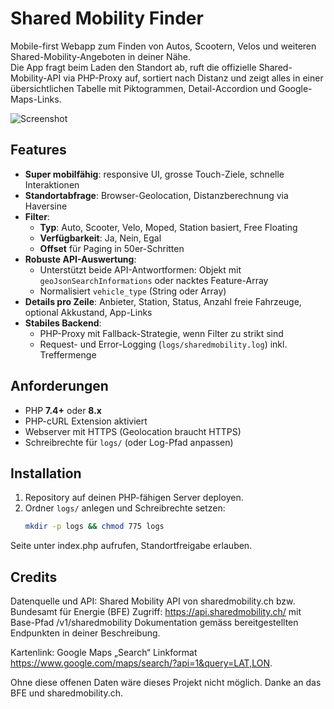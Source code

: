 # Shared Mobility Finder

Mobile-first Webapp zum Finden von Autos, Scootern, Velos und weiteren Shared-Mobility-Angeboten in deiner Nähe.  
Die App fragt beim Laden den Standort ab, ruft die offizielle Shared-Mobility-API via PHP-Proxy auf, sortiert nach Distanz und zeigt alles in einer übersichtlichen Tabelle mit Piktogrammen, Detail-Accordion und Google-Maps-Links.

![Screenshot](docs/screenshot.png)

## Features

- **Super mobilfähig**: responsive UI, grosse Touch-Ziele, schnelle Interaktionen
- **Standortabfrage**: Browser-Geolocation, Distanzberechnung via Haversine
- **Filter**:
  - **Typ**: Auto, Scooter, Velo, Moped, Station basiert, Free Floating
  - **Verfügbarkeit**: Ja, Nein, Egal
  - **Offset** für Paging in 50er-Schritten
- **Robuste API-Auswertung**:
  - Unterstützt beide API-Antwortformen: Objekt mit `geoJsonSearchInformations` oder nacktes Feature-Array
  - Normalisiert `vehicle_type` (String oder Array)
- **Details pro Zeile**: Anbieter, Station, Status, Anzahl freie Fahrzeuge, optional Akkustand, App-Links
- **Stabiles Backend**:
  - PHP-Proxy mit Fallback-Strategie, wenn Filter zu strikt sind
  - Request- und Error-Logging (`logs/sharedmobility.log`) inkl. Treffermenge

## Anforderungen

- PHP **7.4+** oder **8.x**
- PHP-cURL Extension aktiviert
- Webserver mit HTTPS (Geolocation braucht HTTPS)
- Schreibrechte für `logs/` (oder Log-Pfad anpassen)

## Installation

1. Repository auf deinen PHP-fähigen Server deployen.
2. Ordner `logs/` anlegen und Schreibrechte setzen:
   ```bash
   mkdir -p logs && chmod 775 logs
Seite unter index.php aufrufen, Standortfreigabe erlauben.

## Credits
Datenquelle und API: Shared Mobility API von sharedmobility.ch bzw. Bundesamt für Energie (BFE)
Zugriff: https://api.sharedmobility.ch/ mit Base-Pfad /v1/sharedmobility
Dokumentation gemäss bereitgestellten Endpunkten in deiner Beschreibung.

Kartenlink: Google Maps „Search“ Linkformat https://www.google.com/maps/search/?api=1&query=LAT,LON.

Ohne diese offenen Daten wäre dieses Projekt nicht möglich. Danke an das BFE und sharedmobility.ch.

